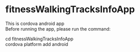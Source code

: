 # fitnessWalkingTracksInfoApp
This is cordova android app\
Before running the app, please run the command:

cd fitnessWalkingTracksInfoApp\
cordova platform add android
